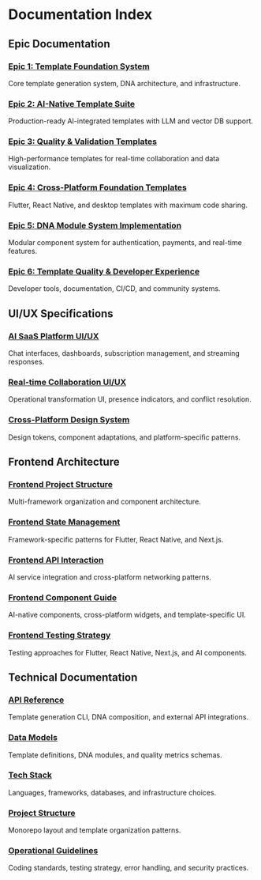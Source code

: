 # Documentation Index

## Epic Documentation

### [Epic 1: Template Foundation System](epic-1.md)

Core template generation system, DNA architecture, and infrastructure.

### [Epic 2: AI-Native Template Suite](epic-2.md)

Production-ready AI-integrated templates with LLM and vector DB support.

### [Epic 3: Quality & Validation Templates](epic-3.md)

High-performance templates for real-time collaboration and data visualization.

### [Epic 4: Cross-Platform Foundation Templates](epic-4.md)

Flutter, React Native, and desktop templates with maximum code sharing.

### [Epic 5: DNA Module System Implementation](epic-5.md)

Modular component system for authentication, payments, and real-time features.

### [Epic 6: Template Quality & Developer Experience](epic-6.md)

Developer tools, documentation, CI/CD, and community systems.

## UI/UX Specifications

### [AI SaaS Platform UI/UX](ai-saas-ui-spec.md)

Chat interfaces, dashboards, subscription management, and streaming responses.

### [Real-time Collaboration UI/UX](collaboration-ui-spec.md)

Operational transformation UI, presence indicators, and conflict resolution.

### [Cross-Platform Design System](design-system-spec.md)

Design tokens, component adaptations, and platform-specific patterns.

## Frontend Architecture

### [Frontend Project Structure](front-end-project-structure.md)

Multi-framework organization and component architecture.

### [Frontend State Management](front-end-state-management.md)

Framework-specific patterns for Flutter, React Native, and Next.js.

### [Frontend API Interaction](front-end-api-interaction.md)

AI service integration and cross-platform networking patterns.

### [Frontend Component Guide](front-end-component-guide.md)

AI-native components, cross-platform widgets, and template-specific UI.

### [Frontend Testing Strategy](front-end-testing-strategy.md)

Testing approaches for Flutter, React Native, Next.js, and AI components.

## Technical Documentation

### [API Reference](api-reference.md)

Template generation CLI, DNA composition, and external API integrations.

### [Data Models](data-models.md)

Template definitions, DNA modules, and quality metrics schemas.

### [Tech Stack](tech-stack.md)

Languages, frameworks, databases, and infrastructure choices.

### [Project Structure](project-structure.md)

Monorepo layout and template organization patterns.

### [Operational Guidelines](operational-guidelines.md)

Coding standards, testing strategy, error handling, and security practices.
